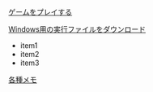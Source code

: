 [ゲームをプレイする](./webgl/index.html)

<a href=".Exe.zip" download>Windows用の実行ファイルをダウンロード</a>

- item1
- item2
- item3

[各種メモ](04.md)
